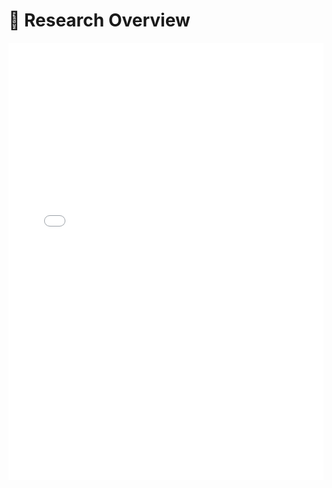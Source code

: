 # 🧠 Research Overview

<iframe src="research-overview.html" width="100%" height="700" frameborder="0" scrolling="no"></iframe>

